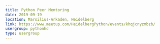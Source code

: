 ```yaml
---
title: Python Peer Mentoring
date: 2019-09-19
location: Marsilius-Arkaden, Heidelberg
link: https://www.meetup.com/HeidelbergPython/events/khqjcnyzmbzb/
usergroup: pythonhd
type: usergroup
---
```

